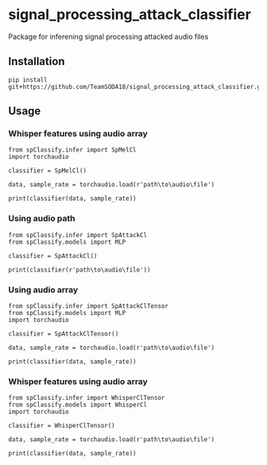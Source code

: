 # signal_processing_attack_classifier

Package for inferening signal processing attacked audio files

## Installation

```
pip install git+https://github.com/TeamSODA18/signal_processing_attack_classifier.git
```

## Usage

### Whisper features using audio array
```
from spClassify.infer import SpMelCl
import torchaudio

classifier = SpMelCl()

data, sample_rate = torchaudio.load(r'path\to\audio\file')

print(classifier(data, sample_rate))
```

### Using audio path
```
from spClassify.infer import SpAttackCl
from spClassify.models import MLP

classifier = SpAttackCl()

print(classifier(r'path\to\audio\file'))
```

### Using audio array
```
from spClassify.infer import SpAttackClTensor
from spClassify.models import MLP
import torchaudio

classifier = SpAttackClTensor()

data, sample_rate = torchaudio.load(r'path\to\audio\file')

print(classifier(data, sample_rate))
```

### Whisper features using audio array
```
from spClassify.infer import WhisperClTensor
from spClassify.models import WhisperCl
import torchaudio

classifier = WhisperClTensor()

data, sample_rate = torchaudio.load(r'path\to\audio\file')

print(classifier(data, sample_rate))
```
